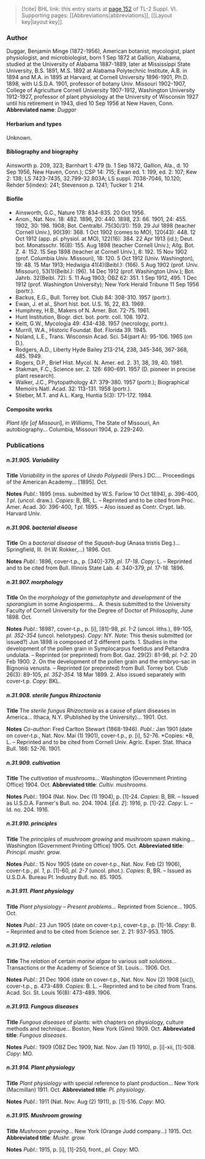 > [!cite] BHL link: this entry starts at [page 152](https://www.biodiversitylibrary.org/page/33260140) of TL-2 Suppl. VI.
> Supporting pages: [[Abbreviations|abbreviations]], [[Layout key|layout key]].

### Author

Duggar, Benjamin Minge (1872-1956), American botanist, mycologist, plant physiologist, and microbiologist, born 1 Sep 1872 at Gallion, Alabama, studied at the University of Alabama 1887-1889, later at Mississippi State University, B.S. 1891, M.S. 1892 at Alabama Polytechnic Institute, A.B. in 1894 and M.A. in 1895 at Harvard, at Cornell University 1896-1901, Ph.D. 1898, with U.S.D.A. 1901, professor of botany Univ. Missouri 1902-1907, College of Agriculture Cornell University 1907-1912, Washington University 1912-1927, professor of plant physiology at the University of Wisconsin 1927 until his retirement in 1943, died 10 Sep 1956 at New Haven, Conn. 
**Abbreviated name**: *Duggar*

#### Herbarium and types

Unknown.

#### Bibliography and biography

Ainsworth p. 209, 323; Barnhart 1: 479 (b. 1 Sep 1872, Gallion, Ala., d. 10 Sep 1956, New Haven, Conn.); CSP 14: 715; Ewan ed. 1: 199, ed. 2: 107; Kew 2: 138; LS 7423-7435, 32.799-32.803A; LS suppl. 7038-7046, 10.120; Rehder 5(index): 241; Stevenson p. 1241; Tucker 1: 214.

#### Biofile

- Ainsworth, G.C., Nature 178: 834-835. 20 Oct 1956.
- Anon., Nat. Nov. 18: 482. 1896, 20: 440. 1898, 23: 66. 1901, 24: 455. 1902, 30: 198. 1908; Bot. Centralbl. 75(30/31): 159. 29 Jul 1898 (teacher Cornell Univ.), 90(39): 368. 1 Oct 1902 (comes to MO), 120(43): 448. 12 Oct 1912 (app. pl. physiol. at MO), 122(16): 384. 22 Apr 1913 (id.); Deut. bot. Monatsschr. 16(8): 155. Aug 1898 (teacher Cornell Univ.); Allg. Bot. Z. 4: 152. 15 Sep 1898 (teacher at Cornell Univ.), 8: 192. 15 Nov 1902 (prof. Columbia Univ. Missouri), 18: 120. 5 Oct 1912 (Univ. Washington), 19: 48. 15 Mar 1913; Hedwigia 41(4)(Beibl.): (166). 5 Aug 1902 (prof. Univ. Missouri), 53(1)(Beibl.): (96). 14 Dec 1912 (prof. Washington Univ.); Bot. Jahrb. 32(Beibl. 72): 5. 11 Aug 1903; ÖBZ 62: 351. 1 Sep 1912, 495. 1 Dec 1912 (prof. Washington University); New York Herald Tribune 11 Sep 1956 (portr.).
- Backus, E.G., Bull. Torrey bot. Club 84: 308-310. 1957 (portr.).
- Ewan, J. et al., Short hist. bot. U.S. 16, 22, 83. 1969.
- Humphrey, H.B., Makers of N. Amer. Bot. 72-75. 1961.
- Hunt Institution, Biogr. dict. bot. portr. coll. 108. 1972.
- Keitt, G.W., Mycologia 49: 434-438. 1957 (necrology, portr.).
- Murrill, W.A., Historic Foundat. Bot. Florida 39. 1945.
- Noland, L.E., Trans. Wisconsin Acad. Sci. 54(part A): 95-106. 1965 (on D.).
- Rodgers, A.D., Liberty Hyde Bailey 213-214, 238, 345-346, 367-368, 485. 1949.
- Rogers, D.P., Brief Hist. Mycol. N. Amer. ed. 2. 31, 38, 39, 40. 1981.
- Stakman, F.C., Science ser. 2. 126: 690-691. 1957 (D. pioneer in precise plant research).
- Walker, J.C., Phytopathology 47: 379-380. 1957 (portr.); Biographical Memoirs Natl. Acad. 32: 113-131. 1958 (portr.).
- Stieber, M.T. and A.L. Karg, Huntia 5(3): 171-172. 1984.

#### Composite works

*Plant life* \[*of Missouri*\], in *Williams*, The State of Missouri, An autobiography... Columbia, Missouri 1904, p. 229-240.

### Publications

##### n.31.905. Variability

**Title**
*Variability* in the *spores* of *Uredo Polypedii* (Pers.) DC.... Proceedings of the American Academy... \[1895\]. Oct.

**Notes**
*Publ*.: 1895 (mss. submitted by W.S. Farlow 10 Oct 1894), p. 396-400, *1 pl*. (uncol. draw.).
*Copies*: B, BR, L. – Reprinted and to be cited from Proc. Amer. Acad. 30: 396-400, *1 pl*. 1895. – Also issued as Contr. Crypt. lab. Harvard Univ.

##### n.31.906. bacterial disease

**Title**
On a *bacterial disease* of the *Squash-bug* (Anasa tristis Deg.)... Springfield, Ill. (H.W. Rokker,...) 1896. Oct.

**Notes**
*Publ*.: 1896, cover-t.p., p. \[340\]-379, *pl. 17-18. Copy*: L. – Reprinted and to be cited from Bull. Illinois State Lab. 4: 340-379, *pl. 17-18.* 1896.

##### n.31.907. morphology

**Title**
On the *morphology* of the *gametophyte* and *development* of the *sporangium* in some Angiosperms... A. thesis submitted to the University Faculty of Cornell University for the Degree of Doctor of Philosophy, June 1898. Oct.

**Notes**
*Publ*.: 1898?, cover-t.p., p. \[i\], \[81\]-98, *pl. 1-2* (uncol. liths.), 89-105, *pl. 352-354* (uncol. heliotypes). *Copy*: NY.
*Note*: This thesis submitted (or issued?) Jun 1898 is composed of 2 different parts. 1. Studies in the development of the pollen grain in Symplocarpus foetidus and Peltandra undulata. – Reprinted (or preprinted) from Bot. Gaz. 29(2): 81-98, *pl. 1-2.* 20 Feb 1900. 2. On the development of the pollen grain and the embryo-sac in Bignonia venusta. – Reprinted (or preprinted) from Bull. Torrey bot. Club 26(3): 89-105, *pl. 352-354.* 18 Mar 1899.
2. Also issued separately with cover-t.p. *Copy*: BKL.

##### n.31.908. sterile fungus Rhizoctonia

**Title**
The *sterile fungus Rhizoctonia* as a cause of plant diseases in America... Ithaca, N.Y. (Published by the University)... 1901. Oct.

**Notes**
*Co-author*: Fred Carlton Stewart (1868-1946).
*Publ*.: Jan 1901 (date on cover-t.p., Nat. Nov. Mai (1) 1901), cover-t.p., p. \[i\], 52-76. *Copies: *B, L. – Reprinted and to be cited from Cornell Univ. Agric. Exper. Stat. Ithaca Bull. 186: 52-76. 1901.

##### n.31.909. cultivation

**Title**
The *cultivation* of *mushrooms*... Washington (Government Printing Office) 1904. Oct.
**Abbreviated title**: *Cultiv. mushrooms*.

**Notes**
*Publ*.: 1904 (Nat. Nov. Dec (1) 1904), p. \[1\]-24. *Copies*: B, BR. – Issued as U.S.D.A. Farmer's Bull. no. 204. 1904.
\[*Ed. 2*\]: 1916, p. \[1\]-22. *Copy*: L. – Id. no. 204. 1916.

##### n.31.910. principles

**Title**
The *principles* of *mushroom growing* and mushroom spawn making... Washington (Government Printing Office) 1905. Oct.
**Abbreviated title**: *Principl. mushr. grow.*

**Notes**
*Publ*.: 15 Nov 1905 (date on cover-t.p., Nat. Nov. Feb (2) 1906), cover-t.p., *pl. 1*, p. \[1\]-60, *pl. 2-7* (uncol. phot.). *Copies*: B, BR. – Issued as U.S.D.A. Bureau Pl. Industry Bull. no. 85. 1905.

##### n.31.911. Plant physiology

**Title**
*Plant physiology* – *Present problems*... Reprinted from Science... 1905. Oct.

**Notes**
*Publ*.: 23 Jun 1905 (date on cover-t.p.), cover-t.p., p. \[1\]-16. *Copy*: B. – Reprinted and to be cited from Science ser. 2. 21: 937-953. 1905.

##### n.31.912. relation

**Title**
The *relation* of certain *marine algae* to various *salt solutions*... Transactions or the Academy of Science of St. Louis... 1906. Oct.

**Notes**
*Publ*.: 21 Dec 1906 (date on cover-t.p., Nat. Nov. Nov (2) 1908 \[sic\]), cover-t.p., p. 473-489.
*Copies*: B. L. – Reprinted and to be cited from Trans. Acad. Sci. St. Louis 16(8): 473-489. 1906.

##### n.31.913. Fungous diseases

**Title**
*Fungous diseases* of plants: with chapters on physiology, culture methods and technique... Boston, New York (Ginn) 1909. Oct.
**Abbreviated title**: *Fungous diseases*.

**Notes**
*Publ*.: 1909 (ÖBZ Dec 1909, Nat. Nov. Jan (1) 1910), p. \[i\]-xii, \[1\]-508. *Copy*: MO.

##### n.31.914. Plant physiology

**Title**
*Plant physiology* with special reference to plant production... New York (Macmillan) 1911. Oct.
**Abbreviated title**: *Pl. physiology*.

**Notes**
*Publ*.: 1911 (Nat. Nov. Aug (2) 1911), p. \[1\]-516. *Copy*: MO.

##### n.31.915. Mushroom growing

**Title**
*Mushroom growing*... New York (Orange Judd company...) 1915. Oct.
**Abbreviated title**: *Mushr. grow.*

**Notes**
*Publ*.: 1915, p. \[i\], \[1\]-250, front., *pl*. *Copy*: MO.

